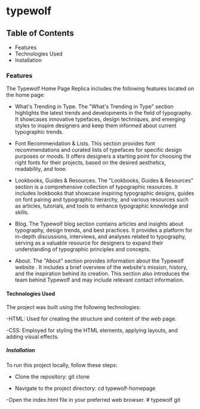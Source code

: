 # typewolf

## Table of Contents 

- Features
- Technologies Used
- Installation

### Features

The Typewolf Home Page Replica includes the following features located on the home page:

- What's Trending in Type.
The "What's Trending in Type" section highlights the latest trends and developments in the field of typography. It showcases innovative typefaces, design techniques, and emerging styles to inspire designers and keep them informed about current typographic trends.

- Font Recommendation & Lists.
This section provides font recommendations and curated lists of typefaces for specific design purposes or moods. It offers designers a starting point for choosing the right fonts for their projects, based on the desired aesthetics, readability, and tone.

- Lookbooks, Guides & Resources.
The "Lookbooks, Guides & Resources" section is a comprehensive collection of typographic resources. It includes lookbooks that showcase inspiring typographic designs, guides on font pairing and typographic hierarchy, and various resources such as articles, tutorials, and tools to enhance typographic knowledge and skills.

- Blog.
The Typewolf blog section contains articles and insights about typography, design trends, and best practices. It provides a platform for in-depth discussions, interviews, and analyses related to typography, serving as a valuable resource for designers to expand their understanding of typographic principles and concepts.

- About.
The "About" section provides information about the Typewolf website . It includes a brief overview of the website's mission, history, and the inspiration behind its creation. This section also introduces the team behind Typewolf and may include relevant contact information.

#### Technologies Used

The project was built using the following technologies:

-HTML: Used for creating the structure and content of the web page.

-CSS: Employed for styling the HTML elements, applying layouts, and adding visual effects.

##### Installation

To run this project locally, follow these steps:

- Clone the repository: git clone <home-url>

- Navigate to the project directory: cd typewolf-homepage

-Open the index.html file in your preferred web browser.
#   t y p e w o l f 
 
 git
